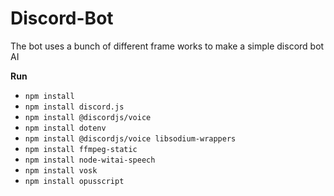 # Discord-Bot
The bot uses a bunch of different frame works to make a simple discord bot AI

**Run** 
- `npm install`
- `npm install discord.js`
- `npm install @discordjs/voice`
- `npm install dotenv`
- `npm install @discordjs/voice libsodium-wrappers`
- `npm install ffmpeg-static`
- `npm install node-witai-speech`
- `npm install vosk`
- `npm install opusscript` 
